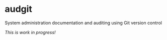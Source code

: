 audgit
======

System administration documentation and auditing using Git version control

*This is work in progress!*

